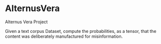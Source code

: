 # AlternusVera
Alternus Vera Project

Given a text corpus Dataset, compute the probabilities, as a tensor, that the content was deliberately manufactured for misinformation.


